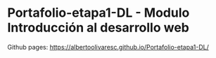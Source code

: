 # Portafolio-etapa1-DL - Modulo Introducción al desarrollo web
Github pages: https://albertoolivaresc.github.io/Portafolio-etapa1-DL/
